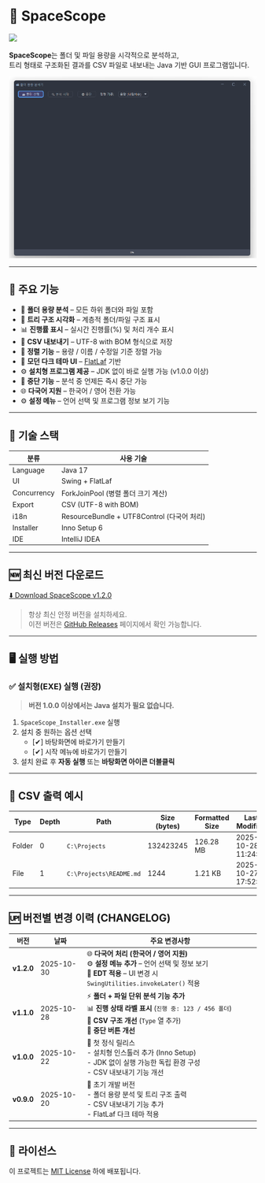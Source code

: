 # 📁 SpaceScope
<a href="https://github.com/jaehoonV/SpaceScope/releases/latest"><img src="https://img.shields.io/badge/version-1.2.0-blue.svg"/></a>

**SpaceScope**는 폴더 및 파일 용량을 시각적으로 분석하고,  
트리 형태로 구조화된 결과를 CSV 파일로 내보내는 Java 기반 GUI 프로그램입니다.

<img src="docs/Image/image1.png" alt="SpaceScope Screenshot" width="600"/>


---

## 🚀 주요 기능

- 📂 **폴더 용량 분석** – 모든 하위 폴더와 파일 포함
- 🌲 **트리 구조 시각화** – 계층적 폴더/파일 구조 표시
- 📊 **진행률 표시** – 실시간 진행률(%) 및 처리 개수 표시
- 💾 **CSV 내보내기** – UTF-8 with BOM 형식으로 저장
- 🧮 **정렬 기능** – 용량 / 이름 / 수정일 기준 정렬 가능
- 🎨 **모던 다크 테마 UI** – [FlatLaf](https://www.formdev.com/flatlaf/) 기반
- ⚙️ **설치형 프로그램 제공** – JDK 없이 바로 실행 가능 (v1.0.0 이상)
- 🧰 **중단 기능** – 분석 중 언제든 즉시 중단 가능
- 🌐 **다국어 지원** – 한국어 / 영어 전환 가능
- ⚙️ **설정 메뉴** – 언어 선택 및 프로그램 정보 보기 기능

---

## 🧩 기술 스택

| 분류 | 사용 기술 |
|------|------------|
| Language | Java 17 |
| UI | Swing + FlatLaf |
| Concurrency | ForkJoinPool (병렬 폴더 크기 계산) |
| Export | CSV (UTF-8 with BOM) |
| i18n | ResourceBundle + UTF8Control (다국어 처리) |
| Installer | Inno Setup 6 |
| IDE | IntelliJ IDEA |

---

## 🆕 최신 버전 다운로드
[⬇️ Download SpaceScope v1.2.0](https://github.com/jaehoonV/SpaceScope/releases/latest)

> 항상 최신 안정 버전을 설치하세요.  
> 이전 버전은 [GitHub Releases](https://github.com/jaehoonV/SpaceScope/releases) 페이지에서 확인 가능합니다.

---

## 🖥️ 실행 방법

### ✅ 설치형(EXE) 실행 (권장)
> **버전 1.0.0 이상에서는 Java 설치가 필요 없습니다.**

1. `SpaceScope_Installer.exe` 실행
2. 설치 중 원하는 옵션 선택
    - [✔] 바탕화면에 바로가기 만들기
    - [✔] 시작 메뉴에 바로가기 만들기
3. 설치 완료 후 **자동 실행** 또는 **바탕화면 아이콘 더블클릭**

---

## 🧾 CSV 출력 예시
| Type   | Depth | Path                    | Size (bytes) | Formatted Size | Last Modified       |
| ------ | ----- | ----------------------- | ------------ | -------------- | ------------------- |
| Folder | 0     | `C:\Projects`           | 132423245    | 126.28 MB      | 2025-10-28 11:24:13 |
| File   | 1     | `C:\Projects\README.md` | 1244         | 1.21 KB        | 2025-10-27 17:52:00 |

---

## 🆙 버전별 변경 이력 (CHANGELOG)
| 버전         | 날짜         | 주요 변경사항                                                                                                                                                         |
| ---------- | ---------- | --------------------------------------------------------------------------------------------------------------------------------------------------------------- |
| **v1.2.0** | 2025-10-30 | 🌐 **다국어 처리 (한국어 / 영어 지원)**<br>⚙️ **설정 메뉴 추가** – 언어 선택 및 정보 보기<br>🧵 **EDT 적용** – UI 변경 시 `SwingUtilities.invokeLater()` 적용 |
| **v1.1.0** | 2025-10-28 | ⚡ **폴더 + 파일 단위 분석 기능 추가**<br>📊 **진행 상태 라벨 표시** (`진행 중: 123 / 456 폴더`)<br>💾 **CSV 구조 개선** (`Type` 열 추가)<br>🧭 **중단 버튼 개선** |
| **v1.0.0** | 2025-10-22 | 🚀 첫 정식 릴리스<br>- 설치형 인스톨러 추가 (Inno Setup)<br>- JDK 없이 실행 가능한 독립 환경 구성<br>- CSV 내보내기 기능 개선 |
| **v0.9.0** | 2025-10-20 | 🧩 초기 개발 버전<br>- 폴더 용량 분석 및 트리 구조 출력<br>- CSV 내보내기 기능 추가<br>- FlatLaf 다크 테마 적용 |

---

## 📜 라이선스
이 프로젝트는 [MIT License](LICENSE) 하에 배포됩니다.
